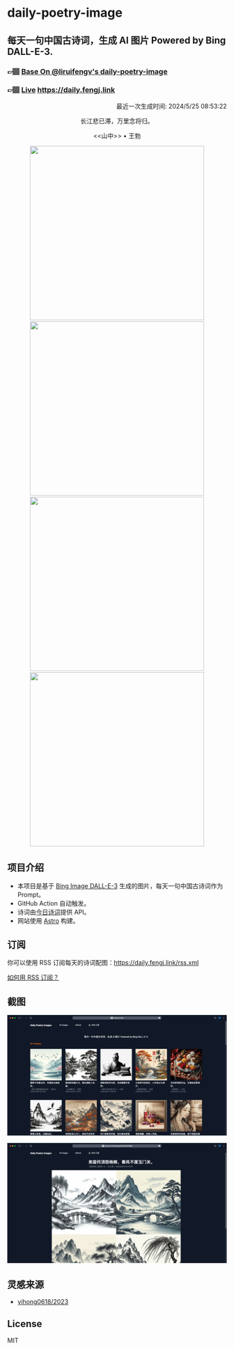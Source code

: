 
# daily-poetry-image

## 每天一句中国古诗词，生成 AI 图片 Powered by Bing DALL-E-3.

### 👉🏽 [Base On @liruifengv's daily-poetry-image](https://github.com/liruifengv/daily-poetry-image)

### 👉🏽 [Live](https://daily.fengj.link) https://daily.fengj.link

<p align="right">
  最近一次生成时间: 2024/5/25 08:53:22
</p>
<p align="center">
长江悲已滞，万里念将归。
</p>
<p align="center">
<<山中>> • 王勃
</p>
<p align="center">
<img src="https://tse4.mm.bing.net/th/id/OIG3.jreXDqZ1nQRVmcOUUOEv" height="400" width="400" />
<img src="https://tse4.mm.bing.net/th/id/OIG3.0glYNxizGzztWhBqoqTu" height="400" width="400" />
<img src="https://tse3.mm.bing.net/th/id/OIG3.5E9noUDEWln8AA9R6NLV" height="400" width="400" />
<img src="https://tse2.mm.bing.net/th/id/OIG3.eTFGaqikiHO9EoI0zugm" height="400" width="400" />
</p>

## 项目介绍

-   本项目是基于 [Bing Image DALL-E-3](https://www.bing.com/images/create) 生成的图片，每天一句中国古诗词作为 Prompt。
-   GitHub Action 自动触发。
-   诗词由[今日诗词](https://www.jinrishici.com/)提供 API。
-   网站使用 [Astro](https://astro.build) 构建。

## 订阅

你可以使用 RSS 订阅每天的诗词配图：https://daily.fengj.link/rss.xml

[如何用 RSS 订阅？](https://zhuanlan.zhihu.com/p/55026716)

## 截图

![图片列表](./screenshots/Snipaste_2023-12-28_21-00-26.png)

![图片详情](./screenshots/Snipaste_2023-12-28_21-00-53.png)

## 灵感来源

-   [yihong0618/2023](https://github.com/yihong0618/2023)

## License

MIT

